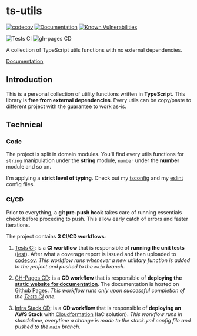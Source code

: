 # ts-utils

[![codecov](https://codecov.io/gh/jeremie-gauthier/ts-utils/graph/badge.svg?token=41WLAHPFCT)](https://codecov.io/gh/jeremie-gauthier/ts-utils)
[![Documentation](https://ts-utils-assets.s3.amazonaws.com/coverage.svg)](https://jeremie-gauthier.github.io/ts-utils/ 'Go to project documentation')
[![Known Vulnerabilities](https://snyk.io/test/github/jeremie-gauthier/ts-utils/badge.svg)](https://snyk.io/test/github/jeremie-gauthier/ts-utils)

![Tests CI](https://github.com/jeremie-gauthier/ts-utils/actions/workflows/tests.yml/badge.svg)
![gh-pages CD](https://github.com/jeremie-gauthier/ts-utils/actions/workflows/docs.yml/badge.svg)

A collection of TypeScript utils functions with no external dependencies.

[Documentation](https://jeremie-gauthier.github.io/ts-utils/)

## Introduction

This is a personal collection of utility functions written in **TypeScript**.
This library is **free from external dependencies**. Every utils can be copy/paste to different project with the guarantee to work as-is.

## Technical

### Code

The project is split in domain modules. You'll find every utils functions for `string` manipulation under the **string** module, `number` under the **number** module and so on.

I'm applying a **strict level of typing**. Check out my [tsconfig](tsconfig.json) and my [eslint](.eslintrc.cjs) config files.

### CI/CD

Prior to everything, a **git pre-push hook** takes care of running essentials check before proceding to push.
This allow early catch of errors and faster iterations.

The project contains **3 CI/CD workflows**:

1. [Tests CI](.github/workflows/tests.yml): is a **CI workflow** that is responsible of **running the unit tests** ([jest](https://jestjs.io/)). After what a coverage report is issued and then uploaded to [codecov](https://app.codecov.io/gh/jeremie-gauthier/ts-utils).
   _This workflow runs whenever a new utilitary function is added to the project and pushed to the `main` branch._

2. [GH-Pages CD](.github/workflows/docs.yml): is a **CD workflow** that is responsible of **deploying the [static website for documentation](https://jeremie-gauthier.github.io/ts-utils/index.html)**. The documentation is hosted on [Github Pages](https://pages.github.com/).
   _This workflow runs only upon successful completion of the [Tests CI](.github/workflows/tests.yml) one._

3. [Infra Stack CD](.github/workflows/stack.yml): is a **CD workflow** that is responsible of **deploying an AWS Stack** with [Cloudformation](https://aws.amazon.com/fr/cloudformation/) (IaC solution).
   _This workflow runs in standalone, everytime a change is made to the stack.yml config file and pushed to the `main` branch._
